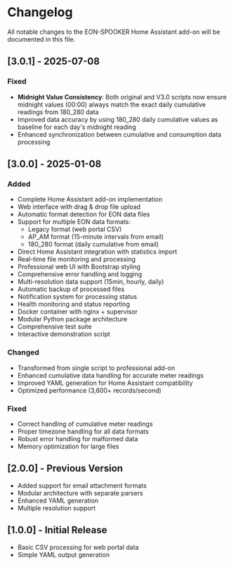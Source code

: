 # Changelog

All notable changes to the EON-SPOOKER Home Assistant add-on will be documented in this file.

## [3.0.1] - 2025-07-08

### Fixed
- **Midnight Value Consistency**: Both original and V3.0 scripts now ensure midnight values (00:00) always match the exact daily cumulative readings from 180_280 data
- Improved data accuracy by using 180_280 daily cumulative values as baseline for each day's midnight reading
- Enhanced synchronization between cumulative and consumption data processing

## [3.0.0] - 2025-01-08

### Added
- Complete Home Assistant add-on implementation
- Web interface with drag & drop file upload
- Automatic format detection for EON data files
- Support for multiple EON data formats:
  - Legacy format (web portal CSV)
  - AP_AM format (15-minute intervals from email)
  - 180_280 format (daily cumulative from email)
- Direct Home Assistant integration with statistics import
- Real-time file monitoring and processing
- Professional web UI with Bootstrap styling
- Comprehensive error handling and logging
- Multi-resolution data support (15min, hourly, daily)
- Automatic backup of processed files
- Notification system for processing status
- Health monitoring and status reporting
- Docker container with nginx + supervisor
- Modular Python package architecture
- Comprehensive test suite
- Interactive demonstration script

### Changed
- Transformed from single script to professional add-on
- Enhanced cumulative data handling for accurate meter readings
- Improved YAML generation for Home Assistant compatibility
- Optimized performance (3,600+ records/second)

### Fixed
- Correct handling of cumulative meter readings
- Proper timezone handling for all data formats
- Robust error handling for malformed data
- Memory optimization for large files

## [2.0.0] - Previous Version
- Added support for email attachment formats
- Modular architecture with separate parsers
- Enhanced YAML generation
- Multiple resolution support

## [1.0.0] - Initial Release
- Basic CSV processing for web portal data
- Simple YAML output generation
